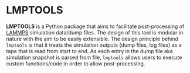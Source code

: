 # LMPTOOLS

**LMPTOOLS** is a Python package that aims to facilitate post-processing of [LAMMPS](https://www.lammps.org/) simulation data/dump files. The design of this tool
is modular in nature with the aim to be easily extensible. The design principle behind `lmptools` is that it treats the simulation outputs (dump files, log files) as a tape that
is read from start to end. As each entry in the dump file aka simulation snapshot is parsed from file, `lmptools` allows users to execute custom functions/code in order to allow post-processing.
